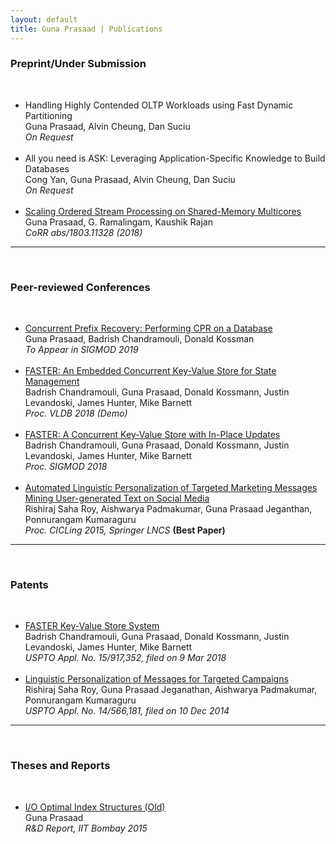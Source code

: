 ```yaml
---
layout: default
title: Guna Prasaad | Publications
---
```

<div class="publications">
<h3>Preprint/Under Submission</h3>
  <br>
<ul>
  <li>
    Handling Highly Contended OLTP Workloads using Fast Dynamic Partitioning<br>
    Guna Prasaad, Alvin Cheung, Dan Suciu<br>
    <i>On Request</i> 
  </li>
  <br>
  <li>
    All you need is ASK: Leveraging Application-Specific Knowledge to Build Databases<br>
    Cong Yan, Guna Prasaad, Alvin Cheung, Dan Suciu<br>
    <i>On Request</i>
  </li>
  <br>
  <li>
    <a href="https://arxiv.org/pdf/1803.11328.pdf">Scaling Ordered Stream Processing on Shared-Memory Multicores</a><br>
    Guna Prasaad, G. Ramalingam, Kaushik Rajan<br>
    <i> CoRR abs/1803.11328 (2018) </i> 
  </li>
  </ul>
<hr><br>
<h3>Peer-reviewed Conferences</h3>
  <br>
<ul>
  <li>
    <a href="{{site.url}}assets/faster-cpr-sigmod19.pdf">Concurrent Prefix Recovery: Performing CPR on a Database</a><br>
    Guna Prasaad, Badrish Chandramouli, Donald Kossman<br>
     <i>To Appear in SIGMOD 2019</i> <br>
  </li>
  <br>
  <li>
    <a href="https://dl.acm.org/citation.cfm?id=3275564">FASTER: An Embedded Concurrent Key-Value Store for State Management</a><br>
    Badrish Chandramouli, Guna Prasaad, Donald Kossmann, Justin Levandoski, James Hunter, Mike Barnett <br>
    <i> Proc. VLDB 2018 (Demo) </i> <br>
  </li>
  <br>
  <li>
    <a href="https://dl.acm.org/citation.cfm?id=3196898">FASTER: A Concurrent Key-Value Store with In-Place Updates</a><br>
    Badrish Chandramouli, Guna Prasaad, Donald Kossmann, Justin Levandoski, James Hunter, Mike Barnett <br>
    <i> Proc. SIGMOD 2018 </i> <br>
  </li>
  <br>
  <li>
  <a href="http://rd.springer.com/chapter/10.1007%2F978-3-319-18117-2_16">Automated Linguistic Personalization of Targeted Marketing Messages Mining User-generated Text on Social Media</a> <br>
    Rishiraj Saha Roy, Aishwarya Padmakumar, Guna Prasaad Jeganthan, Ponnurangam Kumaraguru <br>
  <i>Proc. CICLing 2015, Springer LNCS</i> <b>(Best Paper)</b> <br>
  </li>
</ul>
<hr><br>
  <h3>Patents</h3>
  <br>
<ul>
  <li>
    <a href="https://www.microsoft.com/en-us/research/project/faster/">FASTER Key-Value Store System</a><br>
    Badrish Chandramouli, Guna Prasaad, Donald Kossmann, Justin Levandoski, James Hunter, Mike Barnett <br>
    <i> USPTO Appl. No. 15/917,352, filed on 9 Mar 2018</i>
  </li>
  <br>
  <li>
  <a href="http://www.freepatentsonline.com/y2016/0171560.html">Linguistic Personalization of Messages for Targeted Campaigns</a> <br>
    Rishiraj Saha Roy, Guna Prasaad Jeganathan, Aishwarya Padmakumar, Ponnurangam Kumaraguru <br>
  <i>USPTO Appl. No. 14/566,181, filed on 10 Dec 2014</i>
  </li>
</ul>
<hr><br>
<h3>Theses and Reports</h3>
<br>
<ul>
  <li>
  <a href="{{ site.url }}assets/buffertree-report.pdf">I/O Optimal Index Structures (Old)</a><br>
  Guna Prasaad<br>
  <i>R&D Report, IIT Bombay 2015</i>
  </li>
</ul>
</div>
